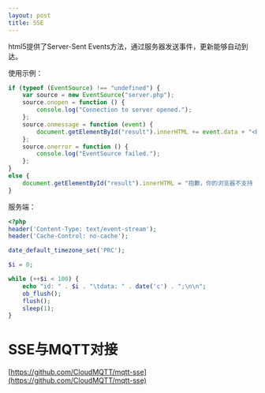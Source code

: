 ```yaml
---
layout: post
title: SSE
---
```


html5提供了Server-Sent Events方法，通过服务器发送事件，更新能够自动到达。

使用示例：

```javascript
if (typeof (EventSource) !== "undefined") {
    var source = new EventSource("server.php");
    source.onopen = function () {
        console.log("Connection to server opened.");
    };
    source.onmessage = function (event) {
        document.getElementById("result").innerHTML += event.data + "<br>";
    };
    source.onerror = function () {
        console.log("EventSource failed.");
    };
}
else {
    document.getElementById("result").innerHTML = "抱歉，你的浏览器不支持 server-sent 事件...";
}
```

服务端：

```php
<?php
header('Content-Type: text/event-stream');
header('Cache-Control: no-cache');

date_default_timezone_set('PRC');

$i = 0;

while (++$i < 100) {
    echo "id: " . $i . "\tdata: " . date('c') . ";\n\n";
    ob_flush();
    flush();
    sleep(1);
}

```

# SSE与MQTT对接

[https://github.com/CloudMQTT/mqtt-sse](https://github.com/CloudMQTT/mqtt-sse)